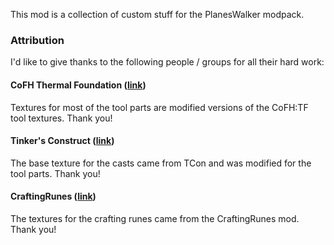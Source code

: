 This mod is a collection of custom stuff for the PlanesWalker modpack.

### Attribution

I'd like to give thanks to the following people / groups for all their hard work:

#### CoFH Thermal Foundation ([link](https://minecraft.curseforge.com/projects/thermal-foundation))
Textures for most of the tool parts are modified versions of the CoFH:TF tool textures. Thank you!

#### Tinker's Construct ([link](https://minecraft.curseforge.com/projects/tinkers-construct))
The base texture for the casts came from TCon and was modified for the tool parts. Thank you!

#### CraftingRunes ([link](https://minecraft.curseforge.com/projects/crafting-runes))
The textures for the crafting runes came from the CraftingRunes mod. Thank you!